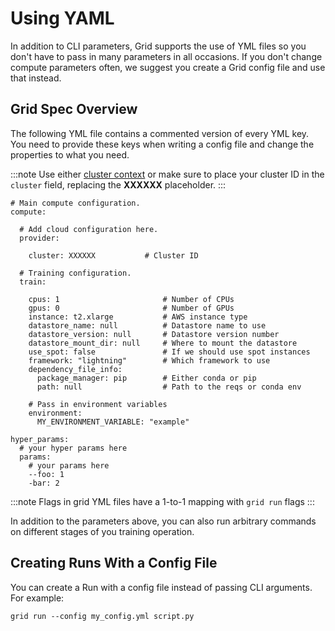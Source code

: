 # Using YAML

In addition to CLI parameters, Grid supports the use of YML files so you don't have to pass in many parameters in all occasions. If you don't change compute parameters often, we suggest you create a Grid config file and use that instead.

## Grid Spec Overview

The following YML file contains a commented version of every YML key. You need to provide these keys when writing a config file and change the properties to what you need.

:::note
Use either [cluster context](../../../platform/2_Custom%20Cloud%20Credentials/5_grid-cluster-context.md) or make sure to place your cluster ID in the `cluster` field, replacing the **XXXXXX** placeholder.
:::

```text
# Main compute configuration.
compute:

  # Add cloud configuration here.
  provider:

    cluster: XXXXXX           # Cluster ID

  # Training configuration.
  train:

    cpus: 1                       # Number of CPUs
    gpus: 0                       # Number of GPUs
    instance: t2.xlarge           # AWS instance type
    datastore_name: null          # Datastore name to use
    datastore_version: null       # Datastore version number
    datastore_mount_dir: null     # Where to mount the datastore
    use_spot: false               # If we should use spot instances
    framework: "lightning"        # Which framework to use
    dependency_file_info:         
      package_manager: pip        # Either conda or pip
      path: null                  # Path to the reqs or conda env

    # Pass in environment variables
    environment:
      MY_ENVIRONMENT_VARIABLE: "example"
  
hyper_params:
  # your hyper params here
  params:
    # your params here
    --foo: 1
    -bar: 2
```

:::note
Flags in grid YML files have a 1-to-1 mapping with `grid run` flags
:::

In addition to the parameters above, you can also run arbitrary commands on different stages of you training operation.

## Creating Runs With a Config File

You can create a Run with a config file instead of passing CLI arguments. For example:

```text
grid run --config my_config.yml script.py
```
